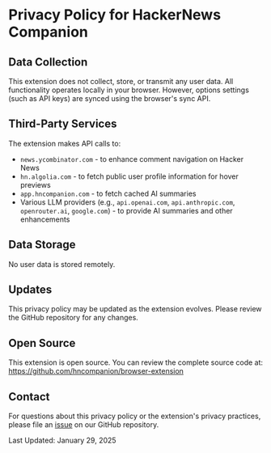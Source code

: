 # Privacy Policy for HackerNews Companion

## Data Collection
This extension does not collect, store, or transmit any user data. All functionality operates locally in your browser. 
However, options settings (such as API keys) are synced using the browser's sync API.

## Third-Party Services
The extension makes API calls to:
- `news.ycombinator.com` - to enhance comment navigation on Hacker News
- `hn.algolia.com` - to fetch public user profile information for hover previews
- `app.hncompanion.com` - to fetch cached AI summaries
- Various LLM providers (e.g., `api.openai.com`, `api.anthropic.com`, `openrouter.ai`, `google.com`) - to provide AI summaries and other enhancements

## Data Storage
No user data is stored remotely.

## Updates
This privacy policy may be updated as the extension evolves. Please review the GitHub repository for any changes.

## Open Source
This extension is open source. You can review the complete source code at: https://github.com/hncompanion/browser-extension

## Contact
For questions about this privacy policy or the extension's privacy practices, please file an [issue](https://github.com/hncompanion/browser-extension/issues) on our GitHub repository.

Last Updated: January 29, 2025